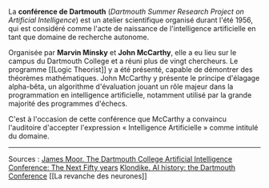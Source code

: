 La **conférence de Dartmouth** (*Dartmouth Summer Research Project on Artificial Intelligence*) est un atelier scientifique organisé durant l'été 1956, qui est considéré comme l'acte de naissance de l'intelligence artificielle en tant que domaine de recherche autonome.

Organisée par **Marvin Minsky** et **John McCarthy**, elle a eu lieu sur le campus du Dartmouth College et a réuni plus de vingt chercheurs. Le programme [[Logic Theorist]] y a été présenté, capable de démontrer des théorèmes mathématiques. John McCarthy y présente le principe d'élagage alpha-bêta, un algorithme d'évaluation jouant un rôle majeur dans la programmation en intelligence artificielle, notamment utilisé par la grande majorité des programmes d'échecs.

C'est à l'occasion de cette conférence que McCarthy a convaincu l'auditoire d'accepter l'expression « Intelligence Artificielle » comme intitulé du domaine.

---
Sources :
[James Moor. The Dartmouth College Artificial Intelligence Conference: The Next Fifty years](https://ojs.aaai.org/aimagazine/index.php/aimagazine/article/view/1911)
[Klondike. AI history: the Dartmouth Conference](https://www.klondike.ai/en/ai-history-the-dartmouth-conference/)
[[La revanche des neurones]]